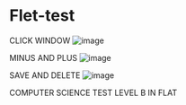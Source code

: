 # Flet-test
CLICK WINDOW
![image](https://github.com/Aizekil/Flet-test/assets/151900236/5666bed7-e992-4593-950d-9b07985a11b9)


MINUS AND PLUS
![image](https://github.com/Aizekil/Flet-test/assets/151900236/f48c090b-d895-43b8-87a2-951af51184d5)


SAVE AND DELETE
![image](https://github.com/Aizekil/Flet-test/assets/151900236/b784ea16-4264-47ca-ba07-d8c83a8397d9)



COMPUTER SCIENCE TEST LEVEL B IN FLAT
